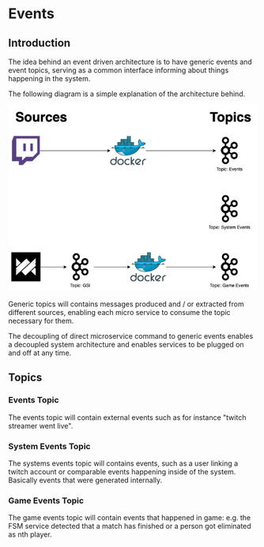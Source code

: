 # Events

## Introduction

The idea behind an event driven architecture is to have generic events and event topics, serving as a common interface informing about things happening in the system.

The following diagram is a simple explanation of the architecture behind.

![Image of events architecture](assets/event_driven_architecture.png)

Generic topics will contains messages produced and / or extracted from different sources, enabling each micro service to consume the topic necessary for them.

The decoupling of direct microservice command to generic events enables a decoupled system architecture and enables services to be plugged on and off at any time.

## Topics

### Events Topic

The events topic will contain external events such as for instance "twitch streamer went live".

### System Events Topic

The systems events topic will contains events, such as a user linking a twitch account or comparable events happening inside of the system.
Basically events that were generated internally.

### Game Events Topic

The game events topic will contain events that happened in game: e.g. the FSM service detected that a match has finished or a person got eliminated as nth player.
